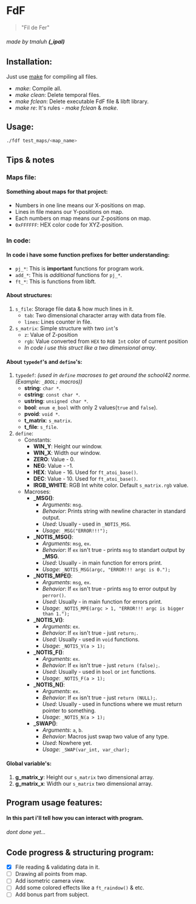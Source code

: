 # FdF
> "Fil de Fer"

###### made by tmaluh __(\_ipal)__

## Installation:

Just use [make](https://en.wikipedia.org/wiki/Makefile) for compiling all files.
- *make*: Compile all.
- *make clean*: Delete temporal files.
- *make fclean*: Delete executable FdF file & libft library.
- *make re*: It's rules - *make fclean* & *make*.

## Usage:

```bash
./fdf test_maps/<map_name>
```



## Tips & notes

### Maps file:

#### Something about maps for that project:

- Numbers in one line means our X-positions on map.
- Lines in file means our Y-positions on map.
- Each numbers on map means our Z-positions on map.
- `0xFFFFFF`: HEX color code for XYZ-position.

### In code:

#### In code i have some function prefixes for better understanding:
- `pj_*`: This is **important** functions for program work.
- `add_*`: This is *additional* functions for `pj_*`.
- `ft_*`: This is functions from libft.

#### About structures:
1. `s_file`: Storage file data & how much lines in it.
	- `tab`: Two dimensional character array with data from file.
	- `lines`: Lines counter in file.
2. `s_matrix`: Simple structure with two `int`'s
	- `z`: Value of Z-position
	- `rgb`: Value converted from `HEX` to `RGB Int` color of current position
	- *In code i use this struct like a two dimensional array*.

#### About `typedef`'s and `define`'s:	
1. `typedef`: *(used in `define` macroses to get around the school42 norme. (Example: `_BOOL;` macros))*
	- **string**: `char *`.
	- **cstring**: `const char *`.
	- **ustring**: `unsigned char *`.
	- **bool**: `enum e_bool` with only 2 values(`true` and `false`).
	- **pvoid**: `void *`.
	- **t_matrix**: `s_matrix`.
	- **t_file**: `s_file`.
2. `define`:
	- Constants:
		- **WIN_Y**: Height our window.
		- **WIN_X**: Width our window.
		- **ZERO**: Value - 0.
		- **NEG**: Value - -1.
		- **HEX**: Value - 16. Used for `ft_atoi_base()`.
		- **DEC**: Value - 10. Used for `ft_atoi_base()`.
		- **IRGB_WHITE**: RGB Int white color. Default `s_matrix.rgb` value.
	- Macroses:
		- **\_MSG()**:
			- *Arguments*: `msg`.
			- *Behavior*: Prints string with newline character in standard output.
			- *Used*: Usually - used in `_NOTIS_MSG`.
			- *Usage*: `_MSG("ERROR!!!");`
		- **\_NOTIS_MSG()**:
			- *Arguments*: `msg`, `ex`.
			- *Behavior*: If `ex` isn't true - prints `msg` to standart output by **\_MSG**.
			- *Used*: Usually - in main function for errors print.
			- *Usage*: `_NOTIS_MSG(argc, "ERROR!!! argc is 0.");`
		- **\_NOTIS_MPE()**:
			- *Arguments*: `msg`, `ex`.
			- *Behavior*: If `ex` isn't true - prints `msg` to error output by `perror()`.
			- *Used*: Usually - in main function for errors print.
			- *Usage*: `_NOTIS_MPE(argc > 1, "ERROR!!! argc is bigger than 1.");`
		- **\_NOTIS_V()**:
			- *Arguments*: `ex`.
			- *Behavior*: If `ex` isn't true - just `return;`.
			- *Used*: Usually - used in `void` functions.
			- *Usage*: `_NOTIS_V(a > 1);`
		- **\_NOTIS_F()**:
			- *Arguments*: `ex`.
			- *Behavior*: If `ex` isn't true - just `return (false);`.
			- *Used*: Usually - used in `bool` or `int` functions.
			- *Usage*: `_NOTIS_F(a > 1);`
		- **\_NOTIS_N()**:
			- *Arguments*: `ex`.
			- *Behavior*: If `ex` isn't true - just `return (NULL);`.
			- *Used*: Usually - used in functions where we must return pointer to something.
			- *Usage*: `_NOTIS_N(a > 1);`
		- **\_SWAP()**:
			- *Arguments*: `a`, `b`.
			- *Behavior*: Macros just swap two value of any type.
			- *Used*: Nowhere yet.
			- *Usage*: `_SWAP(var_int, var_char);`

#### Global variable's:

1. **g_matrix_y**: Height our `s_matrix` two dimensional array.
2. **g_matrix_x**: Width our `s_matrix` two dimensional array.

## Program usage features:

#### In this part i'll tell how you can interact with program.
###### dont done yet...



## Code progress & structuring program:

 - [x] File reading & validating data in it.
 - [ ] Drawing all points from map.
 - [ ] Add isometric camera view.
 - [ ] Add some colored effects like a `ft_raindow()` & etc.
 - [ ] Add bonus part from subject.
